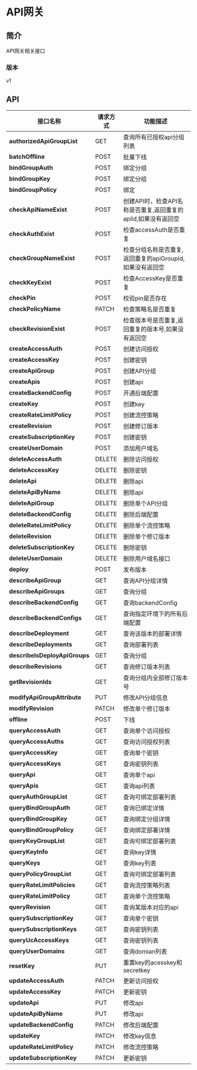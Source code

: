 # API网关


## 简介
API网关相关接口


### 版本
v1


## API
|接口名称|请求方式|功能描述|
|---|---|---|
|**authorizedApiGroupList**|GET|查询所有已授权api分组列表|   
|**batchOffline**|POST|批量下线|
|**bindGroupAuth**|POST|绑定分组|
|**bindGroupKey**|POST|绑定分组|
|**bindGroupPolicy**|POST|绑定|
|**checkApiNameExist**|POST|创建API时，检查API名称是否重复,返回重复的apiId,如果没有返回空|
|**checkAuthExist**|POST|检查accessAuth是否重复|
|**checkGroupNameExist**|POST|检查分组名称是否重复,返回重复的apiGroupId,如果没有返回空|
|**checkKeyExist**|POST|检查AccessKey是否重复|
|**checkPin**|POST|校验pin是否存在|
|**checkPolicyName**|PATCH|检查策略名是否重复|
|**checkRevisionExist**|POST|检查版本号是否重复,返回重复的版本号,如果没有返回空|
|**createAccessAuth**|POST|创建访问授权|
|**createAccessKey**|POST|创建密钥|
|**createApiGroup**|POST|创建API分组|
|**createApis**|POST|创建api|
|**createBackendConfig**|POST|开通后端配置|
|**createKey**|POST|创建key|
|**createRateLimitPolicy**|POST|创建流控策略|
|**createRevision**|POST|创建修订版本|
|**createSubscriptionKey**|POST|创建密钥|
|**createUserDomain**|POST|添加用户域名|
|**deleteAccessAuth**|DELETE|删除访问授权|
|**deleteAccessKey**|DELETE|删除密钥|
|**deleteApi**|DELETE|删除api|
|**deleteApiByName**|DELETE|删除api|
|**deleteApiGroup**|DELETE|删除单个API分组|
|**deleteBackendConfig**|DELETE|删除后端配置|
|**deleteRateLimitPolicy**|DELETE|删除单个流控策略|
|**deleteRevision**|DELETE|删除单个修订版本|
|**deleteSubscriptionKey**|DELETE|删除密钥|
|**deleteUserDomain**|DELETE|删除用户域名接口|
|**deploy**|POST|发布版本|
|**describeApiGroup**|GET|查询API分组详情|
|**describeApiGroups**|GET|查询分组|
|**describeBackendConfig**|GET|查询backendConfig|
|**describeBackendConfigs**|GET|查询指定环境下的所有后端配置|
|**describeDeployment**|GET|查询该版本的部署详情|
|**describeDeployments**|GET|查询部署列表|
|**describeIsDeployApiGroups**|GET|查询分组|
|**describeRevisions**|GET|查询修订版本列表|
|**getRevisionIds**|GET|查询分组内全部修订版本号|
|**modifyApiGroupAttribute**|PUT|修改API分组信息|
|**modifyRevision**|PATCH|修改单个修订版本|
|**offline**|POST|下线|
|**queryAccessAuth**|GET|查询单个访问授权|
|**queryAccessAuths**|GET|查询访问授权列表|
|**queryAccessKey**|GET|查询单个密钥|
|**queryAccessKeys**|GET|查询密钥列表|
|**queryApi**|GET|查询单个api|
|**queryApis**|GET|查询api列表|
|**queryAuthGroupList**|GET|查询可绑定部署列表|
|**queryBindGroupAuth**|GET|查询已绑定详情|
|**queryBindGroupKey**|GET|查询绑定分组详情|
|**queryBindGroupPolicy**|GET|查询绑定部署详情|
|**queryKeyGroupList**|GET|查询可绑定部署列表|
|**queryKeyInfo**|GET|查询key详情|
|**queryKeys**|GET|查询key列表|
|**queryPolicyGroupList**|GET|查询可绑定部署列表|
|**queryRateLimitPolicies**|GET|查询流控策略列表|
|**queryRateLimitPolicy**|GET|查询单个流控策略|
|**queryRevision**|GET|查询某版本对应的api|
|**querySubscriptionKey**|GET|查询单个密钥|
|**querySubscriptionKeys**|GET|查询密钥列表|
|**queryUcAccessKeys**|GET|查询密钥列表|
|**queryUserDomains**|GET|查询domian列表|
|**resetKey**|PUT|重置key的acesskey和secretkey|
|**updateAccessAuth**|PATCH|更新访问授权|
|**updateAccessKey**|PATCH|更新密钥|
|**updateApi**|PUT|修改api|
|**updateApiByName**|PUT|修改api|
|**updateBackendConfig**|PATCH|修改后端配置|
|**updateKey**|PATCH|修改key信息|
|**updateRateLimitPolicy**|PATCH|修改流控策略|
|**updateSubscriptionKey**|PATCH|更新密钥|
